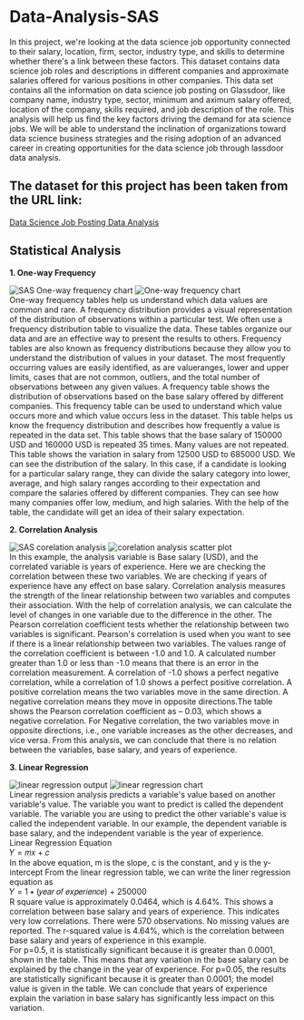 # Data-Analysis-SAS

In this project, we're looking at the data science job opportunity connected to their salary, location, firm, sector, industry type, and skills to determine whether there's a link between these factors. This dataset contains data science job roles and descriptions in different companies and approximate salaries offered for various positions in other companies. This data set contains all the information on data science job posting on Glassdoor, like company name, industry type, sector, minimum and aximum salary offered, location of the company, skills required, and job description of the role. This analysis will help us find the key factors driving the demand for ata science jobs. We will be able to understand the inclination of organizations toward data science business strategies and the rising adoption of an advanced career in creating opportunities for the data science job through lassdoor data analysis. 

## The dataset for this project has been taken from the URL link:
[Data Science Job Posting Data Analysis](https://www.kaggle.com/datasets/deepcontractor/unicorn-companies-dataset)

## Statistical Analysis
**1. One-way Frequency**<br>

![SAS One-way frequency chart](https://user-images.githubusercontent.com/122247029/229633765-914b35ba-a064-4132-b352-f74bbc3422ff.PNG) 
![One-way frequency chart](https://user-images.githubusercontent.com/122247029/229633651-838302ee-0522-4636-82ae-2fa31e054164.PNG) <BR>
One-way frequency tables help us understand which data values are common and rare. A frequency distribution provides a visual representation of the distribution of observations within a particular test. We often use a frequency distribution table to visualize the data. These tables organize our data and are an effective way to present the results to others. Frequency tables are also known as frequency distributions because they allow you to understand the distribution of values in your dataset. The most frequently occurring values are easily identified, as are valueranges, lower and upper limits, cases that are not common, outliers, and the total number of observations between any given values. A frequency table shows the distribution of observations based on the base salary offered by different companies. This frequency table can be used to understand which value occurs more and which value occurs less in the dataset. This table helps us know the frequency distribution and describes how frequently a value is repeated in the data set. This table shows that the base salary of 150000 USD and 160000 USD is repeated 35 times. Many values are not repeated. This table shows the variation in salary from 12500 USD to 685000 USD. We can see the distribution of the salary. In this case, if a candidate is looking for a particular salary range, they can divide the salary category into lower, average, and high salary ranges according to their expectation and compare the salaries offered by different companies. They can see how many companies offer low, medium, and high salaries. With the help of the table, the candidate will get an idea of their salary expectation.<BR>

**2. Correlation Analysis**<br>

![SAS corelation analysis](https://user-images.githubusercontent.com/122247029/229633803-b361fa37-3c23-4dc7-a5f5-f643b1309d54.PNG) 
![corelation analysis scatter plot](https://user-images.githubusercontent.com/122247029/229633848-3e56a9c2-7d75-41c3-8083-e36dc185b440.PNG)<BR>
In this example, the analysis variable is Base salary (USD), and the correlated variable is years of experience. Here we are checking the correlation between these two variables. We are checking if years of experience have any effect on base salary. Correlation analysis measures the strength of the linear relationship between two variables and computes their association. With the help of correlation analysis, we can calculate the level of changes in one variable due to the difference in the other. The Pearson correlation coefficient tests whether the relationship between two variables is significant. Pearson's correlation is used when you want to see if there is a linear relationship between two variables. The values range of the correlation coefficient is between -1.0 and 1.0. A calculated number greater than 1.0 or less than -1.0 means that there is an error in the correlation measurement. A correlation of -1.0 shows a perfect negative correlation, while a correlation of 1.0 shows a perfect positive correlation. A positive correlation means the two variables move in the same direction. A negative correlation means they move in opposite directions.The table shows the Pearson correlation coefficient as – 0.03, which shows a negative correlation. For Negative correlation, the two variables move in opposite directions, i.e., one variable increases as the other decreases, and vice versa. From this analysis, we can conclude that there is no relation between the variables, base salary, and years of experience. <br>

**3. Linear Regression**<br>

![linear regression output](https://user-images.githubusercontent.com/122247029/229633895-6b740674-a6c2-4e1e-bb50-0bd9ad0da570.PNG)
![linear regression chart](https://user-images.githubusercontent.com/122247029/229633934-51adb678-72d3-4377-a102-150eb71e4842.PNG)<br>
Linear regression analysis predicts a variable's value based on another variable's value. The variable you want to predict is called the dependent variable. The variable you are using to predict the other variable's value is called the independent variable. In our example, the dependent variable is base salary, and the independent variable is the year of experience.<br>
Linear Regression Equation<br>
𝑌 = 𝑚𝑥 + 𝑐<br>
In the above equation, m is the slope, c is the constant, and y is the y-intercept From the linear regression table, we can write the liner regression equation as <br>
𝑌 = 1 ∗ (𝑦𝑒𝑎𝑟 𝑜𝑓 𝑒𝑥𝑝𝑒𝑟𝑖𝑒𝑛𝑐𝑒) + 250000<br>
R square value is approximately 0.0464, which is 4.64%. This shows a correlation between base salary and years of experience. This indicates very low correlations. There were 570 observations. No missing values are reported. The r-squared value is 4.64%, which is the correlation between base salary and years of experience in this example. <br>
For p=0.5, it is statistically significant because it is greater than 0.0001, shown in the table. This means that any variation in the base salary can be explained by the change in the year of experience. For p=0.05, the results are statistically significant because it is greater than 0.0001; the model value is given in the table. We can conclude that years of experience explain the variation in base salary has significantly less impact on this variation.

